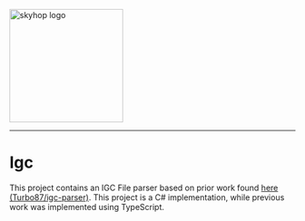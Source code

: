<a href="https://skyhop.org"><img src="https://skyhop.org/assets/images/skyhop.png" width=200 alt="skyhop logo" /></a>

----

# Igc

This project contains an IGC File parser based on prior work found [here (Turbo87/igc-parser)](https://github.com/Turbo87/igc-parser). This project is a C# implementation, while previous work was implemented using TypeScript.
